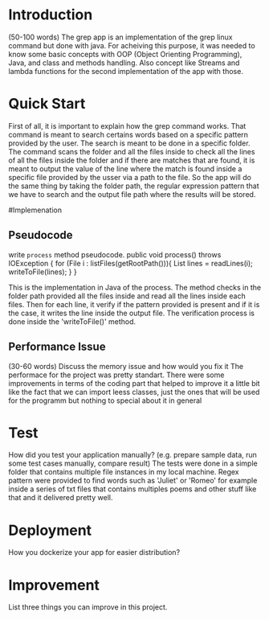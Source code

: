 # Introduction
(50-100 words)
The grep app is an implementation of the grep linux command but done with java. For acheiving this purpose, it was needed to know some basic concepts with OOP (Object Orienting Programming), Java, and class and methods handling. Also concept like Streams and lambda functions for the second implementation of the app with those.  

# Quick Start
First of all, it is important to explain how the grep command works. That command is meant to search certains words based on a specific pattern provided by the user. The search is meant to be done in a specific folder. The command scans the folder and all the files inside to check all the lines of all the files inside the folder and if there are matches that are found, it is meant to output the value of the line where the match is found inside a specific file provided by the usser via a path to the file. 
So the app will do the same thing by taking the folder path, the regular expression pattern that we have to search and the output file path where the results will be stored.   

#Implemenation
## Pseudocode
write `process` method pseudocode.
public void process() throws IOException {
        for (File i : listFiles(getRootPath())){
            List<String> lines = readLines(i);
            writeToFile(lines);
        }
    }

This is the implementation in Java of the process. The method checks in the folder path provided all the files inside and read all the lines inside each files. Then for each line, it verify if the pattern provided is present and if it is the case, it writes the line inside the output file. The verification process is done inside the 'writeToFile()' method. 

## Performance Issue
(30-60 words)
Discuss the memory issue and how would you fix it
The performace for the project was pretty standart. There were some improvements in terms of the coding part that helped to improve it a little bit like the fact that we can import leess classes, just the ones that will be used for the programm but nothing to special about it in general

# Test
How did you test your application manually? (e.g. prepare sample data, run some test cases manually, compare result)
The tests were done in a simple folder that contains multiple file instances in my local machine. Regex pattern were provided to find words such as 'Juliet' or 'Romeo' for example inside a series of txt files that contains multiples poems and other stuff like that and it delivered pretty well. 


# Deployment
How you dockerize your app for easier distribution?

# Improvement
List three things you can improve in this project.
